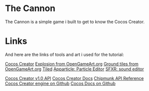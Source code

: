 # The Cannon

The Cannon is a simple game i built to get to know the Cocos Creator.

# Links
And here are the links of tools and art i used for the tutorial:

[Cocos Creator](http://blog.cocos2d-x.org/2016/03/cocos-creator-1-0-is-here/)
[Explosion from OpenGameArt.org](http://opengameart.org/content/explosion-animations)
[Ground tiles from OpenGameArt.org](http://opengameart.org/content/open-gunner-expansion-pack-1)
[Tiled](http://www.mapeditor.org/)
[Apparticle: Particle Editor](http://apparticle.pjer.ca/)
[SFXR: sound editor](http://www.drpetter.se/project_sfxr.html)

[Cocos Creator v1.0 API](http://cocos2d-x.org/docs/api-ref/creator/v1.0/classes/EaseRateAction.html)
[Cocos Creator Docs](http://www.cocos2d-x.org/docs/editors_and_tools/creator/index.html)
[Chipmunk API Reference](https://chipmunk-physics.net/release/ChipmunkLatest-API-Reference/)
[Cocos Creator engine on Github](https://github.com/cocos-creator/engine)
[Cocos Docs on Github](https://github.com/chukong/cocos-docs/pulse)